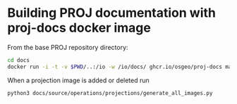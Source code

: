 # Building PROJ documentation with proj-docs docker image

From the base PROJ repository directory:

```bash
cd docs
docker run -i -t -v $PWD/..:/io -w /io/docs/ ghcr.io/osgeo/proj-docs make html
```

When a projection image is added or deleted run

```bash
python3 docs/source/operations/projections/generate_all_images.py
```
